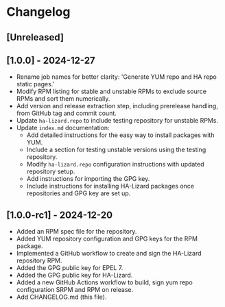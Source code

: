 # Changelog

## [Unreleased]

## [1.0.0] - 2024-12-27

- Rename job names for better clarity: 'Generate YUM repo and HA repo static pages.'
- Modify RPM listing for stable and unstable RPMs to exclude source RPMs and sort them numerically.
- Add version and release extraction step, including prerelease handling, from GitHub tag and commit count.
- Update `ha-lizard.repo` to include testing repository for unstable RPMs.
- Update `index.md` documentation:
  - Add detailed instructions for the easy way to install packages with YUM.
  - Include a section for testing unstable versions using the testing repository.
  - Modify `ha-lizard.repo` configuration instructions with updated repository setup.
  - Add instructions for importing the GPG key.
  - Include instructions for installing HA-Lizard packages once repositories and GPG key are set up.

## [1.0.0-rc1] - 2024-12-20

- Added an RPM spec file for the repository.
- Added YUM repository configuration and GPG keys for the RPM package.
- Implemented a GitHub workflow to create and sign the HA-Lizard repository RPM.
- Added the GPG public key for EPEL 7.
- Added the GPG public key for HA-Lizard.
- Added a new GitHub Actions workflow to build, sign yum repo configuration SRPM and RPM on release.
- Add CHANGELOG.md (this file).
